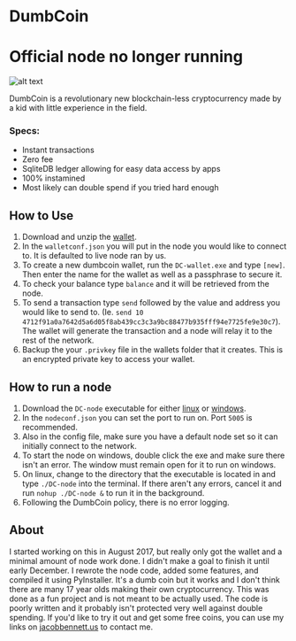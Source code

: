 # DumbCoin

# Official node no longer running

![alt text](https://github.com/jac0bbennett/DumbCoin/blob/master/src/wallet/logo.png "Logo")

DumbCoin is a revolutionary new blockchain-less cryptocurrency made by a kid with little experience in the field.

### Specs:
* Instant transactions
* Zero fee
* SqliteDB ledger allowing for easy data access by apps
* 100% instamined
* Most likely can double spend if you tried hard enough

## How to Use
1. Download and unzip the [wallet](https://www.dropbox.com/s/788nwndlughhqso/DC-wallet_windows_1.0.0.zip?dl=1).
2. In the `walletconf.json` you will put in the node you would like to connect to. It is defaulted to live node ran by us.
3. To create a new dumbcoin wallet, run the `DC-wallet.exe` and type `[new]`. Then enter the name for the wallet as well as a passphrase to secure it.
4. To check your balance type `balance` and it will be retrieved from the node.
5. To send a transaction type `send` followed by the value and address you would like to send to. (Ie. `send 10 4712f91a0a7642d5a6d05f8ab439cc3c3a9bc88477b935fff94e7725fe9e30c7`). The wallet will generate the transaction and a node will relay it to the rest of the network.
6. Backup the your `.privkey` file in the wallets folder that it creates. This is an encrypted private key to access your wallet.

## How to run a node
1. Download the `DC-node` executable for either [linux](https://www.dropbox.com/s/ygi352nbh7edvbo/DC-node_linux_1.0.0.zip?dl=1) or [windows](https://www.dropbox.com/s/vkmsypbudj9rkin/DC-node_windows_1.0.0.zip?dl=1).
2. In the `nodeconf.json` you can set the port to run on. Port `5005` is recommended.
3. Also in the config file, make sure you have a default node set so it can initially connect to the network.
4. To start the node on windows, double click the exe and make sure there isn't an error. The window must remain open for it to run on windows.
5. On linux, change to the directory that the executable is located in and type `./DC-node` into the terminal. If there aren't any errors, cancel it and run `nohup ./DC-node &` to run it in the background.
6. Following the DumbCoin policy, there is no error logging.

## About
I started working on this in August 2017, but really only got the wallet and a minimal amount of node work done. I didn't make a goal to finish it until early December. I rewrote the node code, added some features, and compiled it using PyInstaller. It's a dumb coin but it works and I don't think there are many 17 year olds making their own cryptocurrency. This was done as a fun project and is not meant to be actually used. The code is poorly written and it probably isn't protected very well against double spending. If you'd like to try it out and get some free coins, you can use my links on [jacobbennett.us](https://jacobbennett.us) to contact me.

